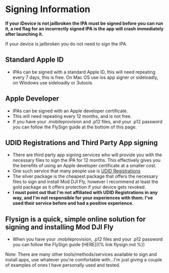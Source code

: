 <link rel="stylesheet" href="https://cdnjs.cloudflare.com/ajax/libs/font-awesome/4.7.0/css/font-awesome.min.css">

# Signing Information

**If your iDevice is not jailbroken the IPA must be signed before you can run it, a red flag for an incorrectly signed IPA is the app will crash immediately after launching it.**

If your device is jailbroken you do not need to sign the IPA.

## Standard Apple ID
* IPAs can be signed with a standard Apple ID, this will need repeating every 7 days, this is free. On Mac OS use ios app signer or sideloadly, on Windows use sideloadly or 3utools.


## Apple Developer
* IPAs can be signed with an Apple developer certificate.
* This will need repeating every 12 months, and is not free. 
* If you have your .mobileprovision and .p12 files, and your .p12 password you can follow the FlySign guide at the bottom of this page. 

## UDID Registrations and Third Party App signing 
* There are third party app signing services who will provide you with the necessary files to sign the IPA for 12 months. This effectively gives you the benefits of using an Apple developer certificate at a smaller cost.
* One such service that many people use is [UDID Registrations](https://www.udidregistrations.com/buy)
* The silver package is the cheapest package that offers the necessary files to sign and install Mod DJI Fly, however I recommend at least the gold package as it offers protection if your device gets revoked.
* **I must point out that I'm not affiliated with UDID Registrations in any way, and I'm not responsible for your experiences with them. I've used their service before and had a positive experience.**

## Flysign is a quick, simple online solution for signing and installing Mod DJI Fly
* When you have your .mobileprovision, .p12 files and your .p12 password you can follow the FlySign guide [HERE]({% link flysign.md %})


Note: There are many other tools/methods/services available to sign and install apps, use whatever you're comfortable with...I'm just giving a couple of examples of ones I have personally used and tested.



